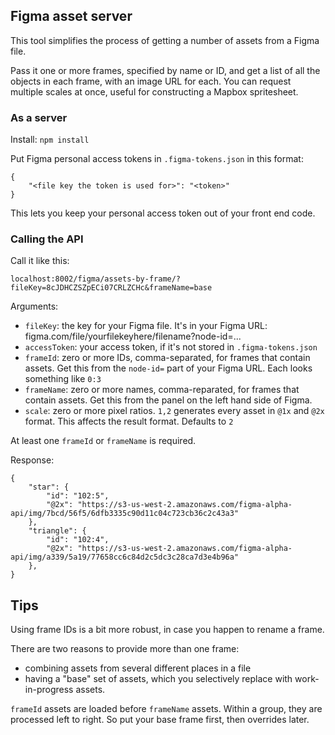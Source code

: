 ## Figma asset server

This tool simplifies the process of getting a number of assets from a Figma file.

Pass it one or more frames, specified by name or ID, and get a list of all the objects in each frame, with an image URL for each. You can request multiple scales at once, useful for constructing a Mapbox spritesheet.

### As a server

Install: `npm install`

Put Figma personal access tokens in `.figma-tokens.json` in this format:

```
{
    "<file key the token is used for>": "<token>"
}
```

This lets you keep your personal access token out of your front end code.

### Calling the API

Call it like this:

`localhost:8002/figma/assets-by-frame/?fileKey=8cJDHCZSZpECi07CRLZCHc&frameName=base`

Arguments:

* `fileKey`: the key for your Figma file. It's in your Figma URL: figma.com/file/yourfilekeyhere/filename?node-id=...
* `accessToken`: your access token, if it's not stored in `.figma-tokens.json`
* `frameId`: zero or more IDs, comma-separated, for frames that contain assets. Get this from the `node-id=` part of your Figma URL. Each looks something like `0:3`
* `frameName`: zero or more names, comma-reparated, for frames that contain assets. Get this from the panel on the left hand side of Figma.
* `scale`: zero or more pixel ratios. `1,2` generates every asset in `@1x` and `@2x` format. This affects the result format. Defaults to `2`

At least one `frameId` or `frameName` is required.

Response:

```
{
    "star": {
        "id": "102:5",
        "@2x": "https://s3-us-west-2.amazonaws.com/figma-alpha-api/img/7bcd/56f5/6dfb3335c90d11c04c723cb36c2c43a3"
    },
    "triangle": {
        "id": "102:4",
        "@2x": "https://s3-us-west-2.amazonaws.com/figma-alpha-api/img/a339/5a19/77658cc6c84d2c5dc3c28ca7d3e4b96a"
    },
}
```
## Tips

Using frame IDs is a bit more robust, in case you happen to rename a frame.

There are two reasons to provide more than one frame:
* combining assets from several different places in a file
* having a "base" set of assets, which you selectively replace with work-in-progress assets.

`frameId` assets are loaded before `frameName` assets. Within a group, they are processed left to right. So put your base frame first, then overrides later.